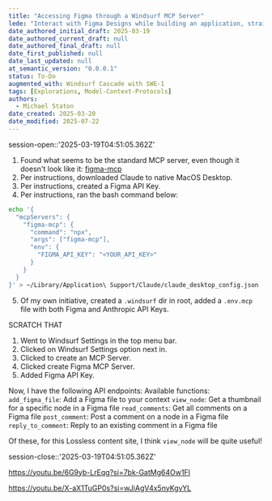 ```yaml
---
title: "Accessing Figma through a Windsurf MCP Server"  
lede: "Interact with Figma Designs while building an application, straight from the IDE"  
date_authored_initial_draft: 2025-03-19
date_authored_current_draft: null 
date_authored_final_draft: null
date_first_published: null
date_last_updated: null
at_semantic_version: "0.0.0.1"
status: To-Do
augmented_with: Windsurf Cascade with SWE-1
tags: [Explorations, Model-Context-Protocols]
authors:
  - Michael Staton
date_created: 2025-03-20
date_modified: 2025-07-22
---
```

session-open::'2025-03-19T04:51:05.362Z'

1. Found what seems to be the standard MCP server, even though it doesn't look like it: [figma-mcp](https://github.com/MatthewDailey/figma-mcp?tab=readme-ov-file)
2. Per instructions, downloaded Claude to native MacOS Desktop. 
3. Per instructions, created a Figma API Key.
4. Per instructions, ran the bash command below:

```bash
echo '{
  "mcpServers": {
    "figma-mcp": {
      "command": "npx",
      "args": ["figma-mcp"],
      "env": {
        "FIGMA_API_KEY": "<YOUR_API_KEY>"
      }
    }
  }
}' > ~/Library/Application\ Support/Claude/claude_desktop_config.json
```
5. Of my own initiative, created a `.windsurf` dir in root, added a `.env.mcp` file with both Figma and Anthropic API Keys.  

SCRATCH THAT
1. Went to Windsurf Settings in the top menu bar.
2. Clicked on Windsurf Settings option next in. 
3. Clicked to create an MCP Server.
4. Clicked create Figma MCP Server.
5. Added Figma API Key. 

Now, I have the following API endpoints:
Available functions:
`add_figma_file`: Add a Figma file to your context
`view_node`: Get a thumbnail for a specific node in a Figma file
`read_comments`: Get all comments on a Figma file
`post_comment`: Post a comment on a node in a Figma file
`reply_to_comment`: Reply to an existing comment in a Figma file

Of these, for this Lossless content site, I think `view_node` will be quite useful!

session-close::'2025-03-19T04:51:05.362Z'

https://youtu.be/6G9yb-LrEqg?si=7bk-GatMg64Ow1FI

https://youtu.be/X-aX1TuGP0s?si=wJiAgV4x5nyKgvYL